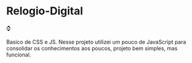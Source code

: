 # Relogio-Digital 
:watch:

Basico de CSS e JS.
Nesse projeto utilizei um pouco de JavaScript para consolidar os conhecimentos aos poucos, projeto bem simples, mas funcional.
